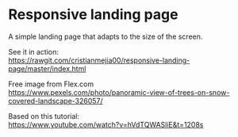 # Responsive landing page
A simple landing page that adapts to the size of the screen.

See it in action:  
https://rawgit.com/cristianmejia00/responsive-landing-page/master/index.html  

Free image from Flex.com  
https://www.pexels.com/photo/panoramic-view-of-trees-on-snow-covered-landscape-326057/  

Based on this tutorial:  
https://www.youtube.com/watch?v=hVdTQWASliE&t=1208s  
